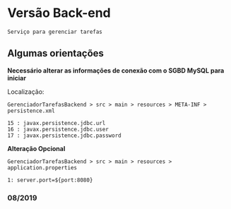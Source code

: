 # Versão Back-end

``` 
Serviço para gerenciar tarefas
```
## Algumas orientações

**Necessário alterar as informações de conexão com o SGBD MySQL para iniciar**

Localização:
```
GerenciadorTarefasBackend > src > main > resources > META-INF > persistence.xml

15 : javax.persistence.jdbc.url
16 : javax.persistence.jdbc.user
17 : javax.persistence.jdbc.password
```

**Alteração Opcional**
```
GerenciadorTarefasBackend > src > main > resources > application.properties

1: server.port=${port:8080}
```

### 08/2019

